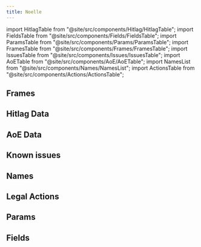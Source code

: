 ```yaml
---
title: Noelle
---
```


import HitlagTable from "@site/src/components/Hitlag/HitlagTable";
import FieldsTable from "@site/src/components/Fields/FieldsTable";
import ParamsTable from "@site/src/components/Params/ParamsTable";
import FramesTable from "@site/src/components/Frames/FramesTable";
import IssuesTable from "@site/src/components/Issues/IssuesTable";
import AoETable from "@site/src/components/AoE/AoETable";
import NamesList from "@site/src/components/Names/NamesList";
import ActionsTable from "@site/src/components/Actions/ActionsTable";

## Frames

<FramesTable item_key="noelle" />

## Hitlag Data

<HitlagTable item_key="noelle" />

## AoE Data

<AoETable item_key="noelle" />

## Known issues

<IssuesTable item_key="noelle" />

## Names

<NamesList item_key="noelle" />

## Legal Actions

<ActionsTable item_key="noelle" />

## Params

<ParamsTable item_key="noelle" />

## Fields

<FieldsTable item_key="noelle" />
